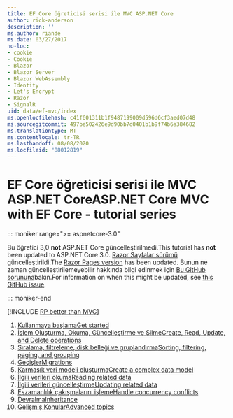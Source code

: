```yaml
---
title: EF Core öğreticisi serisi ile MVC ASP.NET Core
author: rick-anderson
description: ''
ms.author: riande
ms.date: 03/27/2017
no-loc:
- cookie
- Cookie
- Blazor
- Blazor Server
- Blazor WebAssembly
- Identity
- Let's Encrypt
- Razor
- SignalR
uid: data/ef-mvc/index
ms.openlocfilehash: c41f601311b1f9487199009d596d6cf3aed07d48
ms.sourcegitcommit: 497be502426e9d90bb7d0401b1b9f74b6a384682
ms.translationtype: MT
ms.contentlocale: tr-TR
ms.lasthandoff: 08/08/2020
ms.locfileid: "88012819"
---
```

# <a name="aspnet-core-mvc-with-ef-core---tutorial-series"></a><span data-ttu-id="7e12b-102">EF Core öğreticisi serisi ile MVC ASP.NET Core</span><span class="sxs-lookup"><span data-stu-id="7e12b-102">ASP.NET Core MVC with EF Core - tutorial series</span></span>

::: moniker range=">= aspnetcore-3.0"

<span data-ttu-id="7e12b-103">Bu öğretici 3,0 **not** ASP.NET Core güncelleştirilmedi.</span><span class="sxs-lookup"><span data-stu-id="7e12b-103">This tutorial has **not** been updated to ASP.NET Core 3.0.</span></span> <span data-ttu-id="7e12b-104">[ Razor Sayfalar sürümü](xref:data/ef-rp/intro) güncelleştirildi.</span><span class="sxs-lookup"><span data-stu-id="7e12b-104">The [Razor Pages version](xref:data/ef-rp/intro) has been updated.</span></span> <span data-ttu-id="7e12b-105">Bunun ne zaman güncelleştirilemeyebilir hakkında bilgi edinmek için [Bu GitHub sorununa](https://github.com/dotnet/AspNetCore.Docs/issues/13920)bakın.</span><span class="sxs-lookup"><span data-stu-id="7e12b-105">For information on when this might be updated, see [this GitHub issue](https://github.com/dotnet/AspNetCore.Docs/issues/13920).</span></span>

::: moniker-end

[!INCLUDE [RP better than MVC](../../includes/RP-EF/rp-over-mvc.md)]

1. [<span data-ttu-id="7e12b-106">Kullanmaya başlama</span><span class="sxs-lookup"><span data-stu-id="7e12b-106">Get started</span></span>](xref:data/ef-mvc/intro)
1. [<span data-ttu-id="7e12b-107">İşlem Oluşturma, Okuma, Güncelleştirme ve Silme</span><span class="sxs-lookup"><span data-stu-id="7e12b-107">Create, Read, Update, and Delete operations</span></span>](xref:data/ef-mvc/crud)
1. [<span data-ttu-id="7e12b-108">Sıralama, filtreleme, disk belleği ve gruplandırma</span><span class="sxs-lookup"><span data-stu-id="7e12b-108">Sorting, filtering, paging, and grouping</span></span>](xref:data/ef-mvc/sort-filter-page)
1. [<span data-ttu-id="7e12b-109">Geçişler</span><span class="sxs-lookup"><span data-stu-id="7e12b-109">Migrations</span></span>](xref:data/ef-mvc/migrations)
1. [<span data-ttu-id="7e12b-110">Karmaşık veri modeli oluşturma</span><span class="sxs-lookup"><span data-stu-id="7e12b-110">Create a complex data model</span></span>](xref:data/ef-mvc/complex-data-model)
1. [<span data-ttu-id="7e12b-111">İlgili verileri okuma</span><span class="sxs-lookup"><span data-stu-id="7e12b-111">Reading related data</span></span>](xref:data/ef-mvc/read-related-data)
1. [<span data-ttu-id="7e12b-112">İlgili verileri güncelleştirme</span><span class="sxs-lookup"><span data-stu-id="7e12b-112">Updating related data</span></span>](xref:data/ef-mvc/update-related-data)
1. [<span data-ttu-id="7e12b-113">Eşzamanlılık çakışmalarını işleme</span><span class="sxs-lookup"><span data-stu-id="7e12b-113">Handle concurrency conflicts</span></span>](xref:data/ef-mvc/concurrency)
1. [<span data-ttu-id="7e12b-114">Devralma</span><span class="sxs-lookup"><span data-stu-id="7e12b-114">Inheritance</span></span>](xref:data/ef-mvc/inheritance)
1. [<span data-ttu-id="7e12b-115">Gelişmiş Konular</span><span class="sxs-lookup"><span data-stu-id="7e12b-115">Advanced topics</span></span>](xref:data/ef-mvc/advanced)
